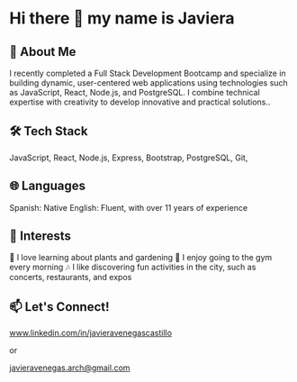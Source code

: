 # Hi there 👋 my name is Javiera 


## 🚀 About Me

I recently completed a Full Stack Development Bootcamp and specialize in building dynamic, user-centered web applications using technologies such as JavaScript, React, Node.js, and PostgreSQL. I combine technical expertise with creativity to develop innovative and practical solutions..


## 🛠️ Tech Stack 
JavaScript,  React, Node.js, Express, Bootstrap, PostgreSQL, Git, 

## 🌐 Languages
Spanish: Native
English: Fluent, with over 11 years of experience


## 🎨 Interests
🌱 I love learning about plants and gardening
💪 I enjoy going to the gym every morning
🎶 I like discovering fun activities in the city, such as concerts, restaurants, and expos


 ## 📫 Let's Connect!

www.linkedin.com/in/javieravenegascastillo

or

javieravenegas.arch@gmail.com

<!--
**JaviVenegas/JaviVenegas** is a ✨ _special_ ✨ repository because its `README.md` (this file) appears on your GitHub profile.

Here are some ideas to get you started:

- 🔭 I’m currently working on ...
- 🌱 I’m currently learning ...
- 👯 I’m looking to collaborate on ...
- 🤔 I’m looking for help with ...
- 💬 Ask me about ...
- 📫 How to reach me: ...
- 😄 Pronouns: ...
- ⚡ Fun fact: ...
-->
